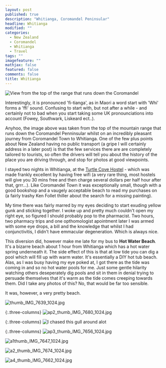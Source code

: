 ```yaml
---
layout: post
published: true
description: "Whitianga, Coromandel Peninsular"
headline: Whitianga
modified: ""
categories: 
  - New Zealand
  - Coromandel
  - Whitianga
  - Travel
tags: ""
imagefeature: ""
mathjax: false
featured: false
comments: false
title: Whitianga
---
```



![View from the top of the range that runs down the Coromandel]({{site.baseurl}}/images/thumb_IMG_1749_1024.jpg)

Interestingly, it is pronounced 'fi-tianga', as in Maori a word start with 'Whi' forms a 'ffi' sound. Confusing to start with, but not after a while - and certainly not to bad when you start taking some UK pronounciations into account (Fowey, Southwark, Liskeard ect..).

Anyhoo, the image above was taken from the top of the mountain range that runs down the Coromandel Penninsular whilst on an incredibly pleasant journey from Coromandel Town to Whitianga. One of the few plus points about New Zealand having no public transport (a gripe I will certainly address in a later post) is that the few services there are are completely tailored to tourists, so often the drivers will tell you about the history of the place you are driving through, and stop for photos at good viewpoints.

I stayed two nights in Whitianga, at the [Turtle Cove Hostel](http://www.turtlecove.co.nz/) - which was made frankly excellent by having free wifi (a very rare thing, most hostels will give you 30 mins free and then charge several dollars per half hour after that, grrr...). Like Coromandel Town it was exceptionally small, though with a good bookshop and a vaugely acceptable beach to read my purchases on (a fairly trashy Ken Follet thiller about the search for a missing painting). 

My time there was fairly marred by my eyes deciding to start exuding yellow gunk and sticking together. I woke up and pretty much couldn't open my right eye, so figured I should probably pop to the pharmacist. Two hours, two pharmacy trips and one opthomologist apointment later I was armed with some eye drops, a bill and the knowledge that whilst I had conjunctivitis, I didn't have emmacular degeneration. Which is always nice.

This diversion did, however make me late for my bus to **Hot Water Beach**. It's a bizarre beach about 1 hour from Whitianga which has a hot water spring underneath it. The side effect of this is that at low tide you can dig a pool which will fill up with warm water. It's essentially a DIY hot tub beach. Alas, as I was busy having my eye poked at, I got there as the tide was coming in and so no hot water pools for me. Just some gentle hilarity watching others deseperately dig pools and sit in them in denial trying to persuade themselves that it's warm as the tide comes creeping towards them. Did I take any photos of this? No, that would be far too sensible.

It was, however, a very pretty beach.

![thumb_IMG_7639_1024.jpg]({{site.baseurl}}/images/thumb_IMG_7639_1024.jpg)

{:.three-columns}
![ap2_thumb_IMG_7680_1024.jpg]({{site.baseurl}}/images/ap2_thumb_IMG_7680_1024.jpg)

{:.three-columns}
![I chased this gull around alot]({{site.baseurl}}/images/ap_thumb_IMG_7667_1024.jpg)

{:.three-columns}
![ap3_thumb_IMG_7656_1024.jpg]({{site.baseurl}}/images/ap3_thumb_IMG_7656_1024.jpg)

![a1thumb_IMG_7647_1024.jpg]({{site.baseurl}}/images/a1thumb_IMG_7647_1024.jpg)


![a2_thumb_IMG_7674_1024.jpg]({{site.baseurl}}/images/a2_thumb_IMG_7674_1024.jpg)

![a4_thumb_IMG_7662_1024.jpg]({{site.baseurl}}/images/a4_thumb_IMG_7662_1024.jpg)
